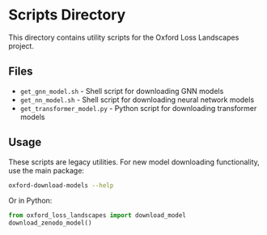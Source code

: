# Scripts Directory

This directory contains utility scripts for the Oxford Loss Landscapes project.

## Files

- `get_gnn_model.sh` - Shell script for downloading GNN models
- `get_nn_model.sh` - Shell script for downloading neural network models  
- `get_transformer_model.py` - Python script for downloading transformer models

## Usage

These scripts are legacy utilities. For new model downloading functionality, use the main package:

```bash
oxford-download-models --help
```

Or in Python:

```python
from oxford_loss_landscapes import download_model
download_zenodo_model()
```
